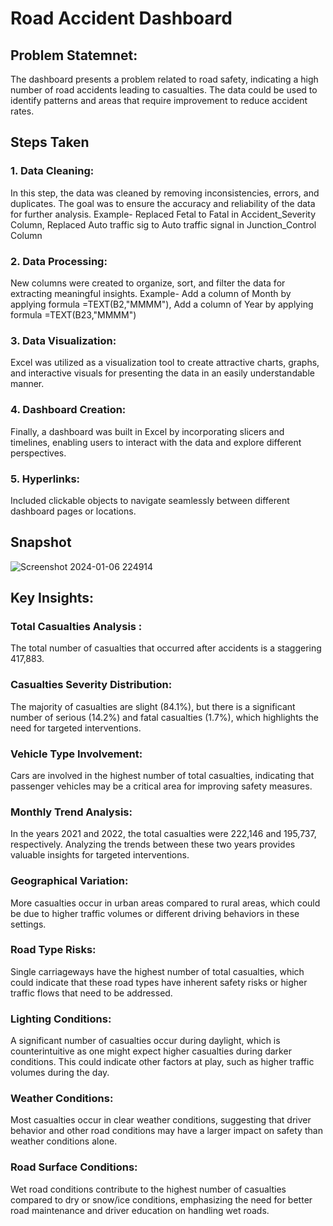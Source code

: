 # Road Accident Dashboard

##  Problem Statemnet:
The dashboard presents a problem related to road safety, indicating a high number of road accidents leading to casualties. The data could be used to identify patterns and areas that require improvement to reduce accident rates.


## Steps Taken
### 1.	Data Cleaning:
 In this step, the data was cleaned by removing inconsistencies, errors, and duplicates. The goal was to ensure the accuracy and reliability of the data for further analysis. Example- Replaced Fetal to Fatal in Accident_Severity Column, Replaced Auto traffic sig to Auto traffic signal in Junction_Control Column 

### 2.	Data Processing: 
New columns were created to organize, sort, and filter the data for extracting meaningful insights. Example- Add a column of Month by applying formula =TEXT(B2,"MMMM"), Add a column of Year by applying formula =TEXT(B23,"MMMM") 

### 3.	Data Visualization: 
Excel was utilized as a visualization tool to create attractive charts, graphs, and interactive visuals for presenting the data in an easily understandable manner.

### 4.	Dashboard Creation: 
Finally, a dashboard was built in Excel by incorporating slicers and timelines, enabling users to interact with the data and explore different perspectives.

### 5.	Hyperlinks: 
Included clickable objects to navigate seamlessly between different dashboard pages or locations.

## Snapshot
![Screenshot 2024-01-06 224914](https://github.com/missrakhi/Road-Accident-Dashboard/assets/154977141/51bec0aa-a8a3-4a91-8c24-27c8601b5b3a)


## Key Insights:
### Total Casualties Analysis : 
The total number of casualties that occurred after accidents is a staggering 417,883.

### Casualties Severity Distribution: 
The majority of casualties are slight (84.1%), but there is a significant number of serious (14.2%) and fatal casualties (1.7%), which highlights the need for targeted interventions.

### Vehicle Type Involvement: 
Cars are involved in the highest number of total casualties, indicating that passenger vehicles may be a critical area for improving safety measures.

### Monthly Trend Analysis: 
In the years 2021 and 2022, the total casualties were 222,146 and 195,737, respectively. Analyzing the trends between these two years provides valuable insights for targeted interventions.

### Geographical Variation: 
More casualties occur in urban areas compared to rural areas, which could be due to higher traffic volumes or different driving behaviors in these settings.

### Road Type Risks: 
Single carriageways have the highest number of total casualties, which could indicate that these road types have inherent safety risks or higher traffic flows that need to be addressed.

### Lighting Conditions: 
A significant number of casualties occur during daylight, which is counterintuitive as one might expect higher casualties during darker conditions. This could indicate other factors at play, such as higher traffic volumes during the day.

### Weather Conditions: 
Most casualties occur in clear weather conditions, suggesting that driver behavior and other road conditions may have a larger impact on safety than weather conditions alone.

### Road Surface Conditions: 
Wet road conditions contribute to the highest number of casualties compared to dry or snow/ice conditions, emphasizing the need for better road maintenance and driver education on handling wet roads.















